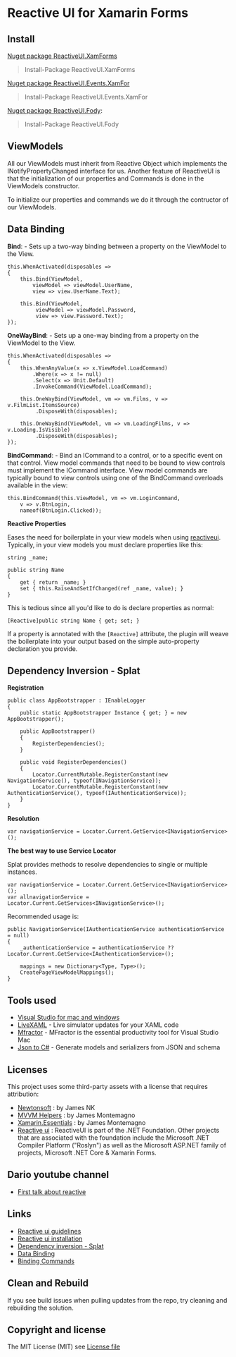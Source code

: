 # Reactive UI for Xamarin Forms


## Install ##

[Nuget package ReactiveUI.XamForms](https://www.nuget.org/packages/ReactiveUI.XamForms/10.5.7/)

> Install-Package ReactiveUI.XamForms

[Nuget package ReactiveUI.Events.XamFor](https://www.nuget.org/packages/ReactiveUI.Events.XamForms/10.5.7/)

> Install-Package ReactiveUI.Events.XamFor

[Nuget package ReactiveUI.Fody](https://www.nuget.org/packages/ReactiveUI.Fody/10.5.7/):

> Install-Package ReactiveUI.Fody

## ViewModels ##

All our ViewModels must inherit from Reactive Object which implements the INotifyPropertyChanged interface for us. Another feature of ReactiveUI is that the initialization of our properties and Commands is done in the ViewModels constructor.

To initialize our properties and commands we do it through the contructor of our ViewModels.

## Data Binding ##

**Bind**: - Sets up a two-way binding between a property on the ViewModel to the View.

    this.WhenActivated(disposables =>
    {
        this.Bind(ViewModel,
            viewModel => viewModel.UserName,
            view => view.UserName.Text);

        this.Bind(ViewModel,
             viewModel => viewModel.Password,
             view => view.Password.Text);
    });
    
**OneWayBind**: - Sets up a one-way binding from a property on the ViewModel to the View.
    
    this.WhenActivated(disposables =>
    {
        this.WhenAnyValue(x => x.ViewModel.LoadCommand)
            .Where(x => x != null)
            .Select(x => Unit.Default)
            .InvokeCommand(ViewModel.LoadCommand); 
         
        this.OneWayBind(ViewModel, vm => vm.Films, v => v.FilmList.ItemsSource)
             .DisposeWith(disposables);
             
        this.OneWayBind(ViewModel, vm => vm.LoadingFilms, v => v.Loading.IsVisible)
             .DisposeWith(disposables);
    });

**BindCommand**: - Bind an ICommand to a control, or to a specific event on that control. View model commands that need to be bound to view controls must implement the ICommand interface. View model commands are typically bound to view controls using one of the BindCommand overloads available in the view:

    this.BindCommand(this.ViewModel, vm => vm.LoginCommand,
        v => v.BtnLogin,
        nameof(BtnLogin.Clicked));
        
**Reactive Properties**

Eases the need for boilerplate in your view models when using [reactiveui](https://github.com/reactiveui/ReactiveUI).  Typically, in your view models you must declare properties like this:

    string _name;
    
    public string Name 
    {
        get { return _name; }
        set { this.RaiseAndSetIfChanged(ref _name, value); }
    }

This is tedious since all you'd like to do is declare properties as normal:

    [Reactive]public string Name { get; set; }
    
If a property is annotated with the `[Reactive]` attribute, the plugin will weave the boilerplate into your 
output based on the simple auto-property declaration you provide.  

## Dependency Inversion - Splat ##

**Registration**

    public class AppBootstrapper : IEnableLogger
    {
        public static AppBootstrapper Instance { get; } = new AppBootstrapper();

        public AppBootstrapper()
        {
            RegisterDependencies();
        }

        public void RegisterDependencies()
        {
            Locator.CurrentMutable.RegisterConstant(new NavigationService(), typeof(INavigationService));
            Locator.CurrentMutable.RegisterConstant(new AuthenticationService(), typeof(IAuthenticationService));
        }
    }

**Resolution**

    var navigationService = Locator.Current.GetService<INavigationService>();
    
**The best way to use Service Locator**

Splat provides methods to resolve dependencies to single or multiple instances.

    var navigationService = Locator.Current.GetService<INavigationService>();
    var allnavigationService = Locator.Current.GetServices<INavigationService>();
    
Recommended usage is:

    public NavigationService(IAuthenticationService authenticationService = null)
    {
        _authenticationService = authenticationService ?? Locator.Current.GetService<IAuthenticationService>();
        
        mappings = new Dictionary<Type, Type>(); 
        CreatePageViewModelMappings();
    }

## Tools used

* [Visual Studio for mac and windows](https://visualstudio.microsoft.com)
* [LiveXAML](http://www.livexaml.com) - Live simulator updates for your XAML code 
* [Mfractor](https://www.mfractor.com) - MFractor is the essential productivity tool for Visual Studio Mac
* [Json to C#](https://quicktype.io/csharp/) - Generate models and serializers from JSON and schema

## Licenses

This project uses some third-party assets with a license that requires attribution:

- [Newtonsoft](https://www.newtonsoft.com/json) : by James NK
- [MVVM Helpers](https://www.nuget.org/packages/Refractored.MvvmHelpers/) : by James Montemagno
- [Xamarin.Essentials](https://www.nuget.org/packages/Xamarin.Essentials) : by James Montemagno
- [Reactive ui](https://github.com/reactiveui/reactiveui#net-foundation) : ReactiveUI is part of the .NET Foundation. Other projects that are associated with the foundation include the Microsoft .NET Compiler Platform ("Roslyn") as well as the Microsoft ASP.NET family of projects, Microsoft .NET Core & Xamarin Forms.

## Dario youtube channel

- [First talk about reactive](https://www.youtube.com/watch?v=LVQk7tMyUy8)

## Links

- [Reactive ui guidelines](https://reactiveui.net/docs/guidelines/platform/xamarin-forms)
- [Reactive ui installation](https://reactiveui.net/docs/getting-started/installation/)
- [Dependency inversion - Splat](https://reactiveui.net/docs/handbook/dependency-inversion/)
- [Data Binding](https://reactiveui.net/docs/handbook/data-binding/)
- [Binding Commands](https://reactiveui.net/docs/handbook/commands/binding-commands)

## Clean and Rebuild

If you see build issues when pulling updates from the repo, try cleaning and rebuilding the solution.

## Copyright and license

The MIT License (MIT) see [License file](https://github.com/jorgemht/ReactiveUIXF/blob/master/LICENSE)
